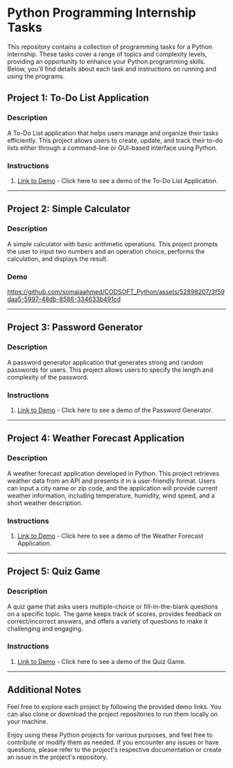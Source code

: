 # Python Programming Internship Tasks

This repository contains a collection of programming tasks for a Python internship. These tasks cover a range of topics and complexity levels, providing an opportunity to enhance your Python programming skills. Below, you'll find details about each task and instructions on running and using the programs.


## Project 1: To-Do List Application

### Description
A To-Do List application that helps users manage and organize their tasks efficiently. This project allows users to create, update, and track their to-do lists either through a command-line or GUI-based interface using Python.

### Instructions
1. [Link to Demo](#) - Click here to see a demo of the To-Do List Application.

---

## Project 2: Simple Calculator

### Description
A simple calculator with basic arithmetic operations. This project prompts the user to input two numbers and an operation choice, performs the calculation, and displays the result.

### Demo


https://github.com/somaiaahmed/CODSOFT_Python/assets/52898207/3f59daa5-5997-48db-8586-334633b491cd



---

## Project 3: Password Generator

### Description
A password generator application that generates strong and random passwords for users. This project allows users to specify the length and complexity of the password.

### Instructions
1. [Link to Demo](#) - Click here to see a demo of the Password Generator.

---

## Project 4: Weather Forecast Application

### Description
A weather forecast application developed in Python. This project retrieves weather data from an API and presents it in a user-friendly format. Users can input a city name or zip code, and the application will provide current weather information, including temperature, humidity, wind speed, and a short weather description.

### Instructions
1. [Link to Demo](#) - Click here to see a demo of the Weather Forecast Application.

---

## Project 5: Quiz Game

### Description
A quiz game that asks users multiple-choice or fill-in-the-blank questions on a specific topic. The game keeps track of scores, provides feedback on correct/incorrect answers, and offers a variety of questions to make it challenging and engaging.

### Instructions
1. [Link to Demo](#) - Click here to see a demo of the Quiz Game.

---

## Additional Notes
Feel free to explore each project by following the provided demo links. You can also clone or download the project repositories to run them locally on your machine.

Enjoy using these Python projects for various purposes, and feel free to contribute or modify them as needed. If you encounter any issues or have questions, please refer to the project's respective documentation or create an issue in the project's repository.

